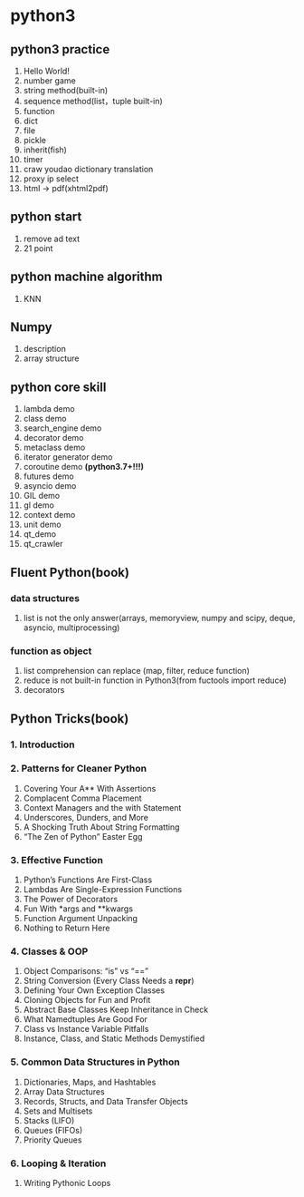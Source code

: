 # python3

## python3 practice
1.  Hello World!
2.  number game
3.  string method(built-in)
4.  sequence method(list，tuple built-in)
5.  function
6.  dict
7.  file
8.  pickle
9.  inherit(fish)
10. timer
11. craw youdao dictionary translation
12. proxy ip select
13. html -> pdf(xhtml2pdf)

## python start
1. remove ad text
2. 21 point

## python machine algorithm
1. KNN

## Numpy
1. description
2. array structure

## python core skill
1. lambda demo
2. class demo
3. search_engine demo
4. decorator demo
5. metaclass demo
6. iterator generator demo
7. coroutine demo <b>(python3.7+!!!)</b>
8. futures demo
9. asyncio demo
10. GIL demo
11. gl demo
12. context demo
13. unit demo
14. qt_demo
15. qt_crawler

## Fluent Python(book)

### data structures
1. list is not the only answer(arrays, memoryview, numpy and scipy, deque, asyncio, multiprocessing)

### function as object
1. list comprehension can replace (map, filter, reduce function)
2. reduce is not built-in function in Python3(from fuctools import reduce)
3. decorators

## Python Tricks(book)
### 1. Introduction
### 2. Patterns for Cleaner Python
 1. Covering Your A** With Assertions
 2. Complacent Comma Placement
 3. Context Managers and the with Statement
 4. Underscores, Dunders, and More
 5. A Shocking Truth About String Formatting
 6. “The Zen of Python” Easter Egg
### 3. Effective Function 
 1. Python’s Functions Are First-Class
 2. Lambdas Are Single-Expression Functions
 3. The Power of Decorators
 4. Fun With *args and **kwargs
 5. Function Argument Unpacking
 6. Nothing to Return Here
### 4. Classes & OOP
 1. Object Comparisons: “is” vs “==”
 2. String Conversion (Every Class Needs a __repr__)
 3. Defining Your Own Exception Classes
 4. Cloning Objects for Fun and Profit
 5. Abstract Base Classes Keep Inheritance in Check
 6. What Namedtuples Are Good For
 7. Class vs Instance Variable Pitfalls
 8. Instance, Class, and Static Methods Demystified
### 5. Common Data Structures in Python
 1. Dictionaries, Maps, and Hashtables
 2. Array Data Structures
 3. Records, Structs, and Data Transfer Objects
 4. Sets and Multisets
 5. Stacks (LIFO)
 6. Queues (FIFOs)
 7. Priority Queues
### 6. Looping & Iteration
 1. Writing Pythonic Loops
